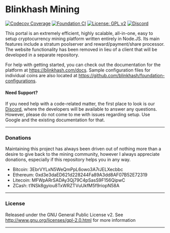 # Blinkhash Mining

[![Codecov Coverage](https://img.shields.io/codecov/c/github/blinkhash/blinkhash-mining.svg?style=flat-square)](https://codecov.io/gh/blinkhash/blinkhash-mining/)
[![Foundation CI](https://github.com/blinkhash/blinkhash-mining/actions/workflows/build.yml/badge.svg?branch=master)](https://github.com/blinkhash/blinkhash-mining/actions/workflows/build.yml)
[![License: GPL v2](https://img.shields.io/badge/License-GPL%20v2-blue.svg)](https://www.gnu.org/licenses/old-licenses/gpl-2.0.en.html)
[![Discord](https://img.shields.io/discord/738590795384356904)](https://discord.gg/8xtHZFKJQY)

This portal is an extremely efficient, highly scalable, all-in-one, easy to setup cryptocurrency mining platform written entirely in Node.JS. Its main features include a stratum poolserver and reward/payment/share processor. The website functionality has been removed in lieu of a client that will be developed in a separate repository.

For help with getting started, you can check out the documentation for the platform at https://blinkhash.com/docs. Sample configuration files for individual coins are also located at https://github.com/blinkhash/foundation-configurations.

#### Need Support?

If you need help with a code-related matter, the first place to look is our [Discord](https://discord.gg/8xtHZFKJQY), where the developers will be available to answer any questions. However, please do not come to me with issues regarding setup. Use Google and the existing documentation for that.

---

### Donations

Maintaining this project has always been driven out of nothing more than a desire to give back to the mining community, however I always appreciate donations, especially if this repository helps you in any way.

- Bitcoin: 3EbrVYLxN5WeQmPpL6owo3A7rJELXecbbc
- Ethereum: 0xd3e3daED621d228244Fa89A3dd8AF07B52E72319
- Litecoin: MFWpARrSADAy3Qj79C4pSasS9F156QipwC
- ZCash: t1NSk8gyiou8TxWRZTVuUkfM5f9riopN58A

---

### License

Released under the GNU General Public License v2. See http://www.gnu.org/licenses/gpl-2.0.html for more information

---
